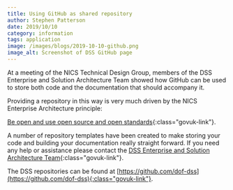 ```yaml
---
title: Using GitHub as shared repository
author: Stephen Patterson
date: 2019/10/10
category: information
tags: application
image: /images/blogs/2019-10-10-github.png
image_alt: Screenshot of DSS GitHub page
---
```


At a meeting of the NICS Technical Design Group, members of the DSS Enterprise and Solution Architecture Team showed how GitHub can be used to store both code and the documentation that should accompany it.

Providing a repository in this way is very much driven by the NICS Enterprise Architecture principle:

[Be open and use open source and open standards](https://nics-ea-principles.london.cloudapps.digital/documentation/general/#1-7-be-open-and-use-open-source-and-open-standards){:class="govuk-link"}.

A number of repository templates have been created to make storing your code and building your documentation really straight forward. If you need any help or assistance please contact the [DSS Enterprise and Solution Architecture Team](mailto:ea-team@ea.finance-ni.gov.uk){:class="govuk-link"}.

The DSS repositories can be found at [https://github.com/dof-dss](https://github.com/dof-dss){:class="govuk-link"}.
